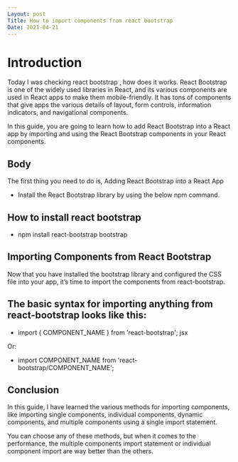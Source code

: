 ```yaml
---
Layout: post
Title: How to import components from react bootstrap
Date: 2021-04-21
---
```


# Introduction

Today I was checking react bootstrap , how does it works.
React Bootstrap is one of the widely used libraries in React, and its various components are used in React apps to make them mobile-friendly. It has tons of components that give apps the various details of layout, form controls, information indicators, and navigational components.

In this guide, you are going to learn how to add React Bootstrap into a React app by importing and using the React Bootstrap components in your React components.

## Body

The first thing you need to do is, Adding React Bootstrap into a React App

- Install the React Bootstrap library by using the below npm command.

## How to install react bootstrap

- npm install react-bootstrap bootstrap

## Importing Components from React Bootstrap

Now that you have installed the bootstrap library and configured the CSS file into your app, it’s time to import the components from react-bootstrap.

## The basic syntax for importing anything from react-bootstrap looks like this:

- import { COMPONENT_NAME } from 'react-bootstrap';
  jsx

Or:

- import COMPONENT_NAME from 'react-bootstrap/COMPONENT_NAME';

## Conclusion

In this guide, I have learned the various methods for importing components, like importing single components, individual components, dynamic components, and multiple components using a single import statement.

You can choose any of these methods, but when it comes to the performance, the multiple components import statement or individual component import are way better than the others.
